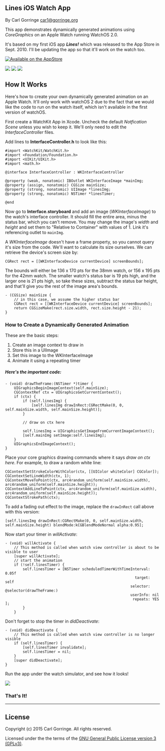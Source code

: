 ## Lines iOS Watch App

By Carl Gorringe <car1@gorringe.org>

This app demonstrates dynamically generated animations using *CoreGraphics* on an Apple Watch running WatchOS 2.0.

It's based on my first iOS app ***Lines!*** which was released to the App Store in Sept. 2010.  I'll be updating the app so that it'll work on the watch too.


[![Available on the AppStore](img/app_store_badge.jpg)](https://itunes.apple.com/us/app/lines/id390391751)

![](img/screenshot1.png)
![](img/screenshot2.png)
![](img/screenshot3.png)

## How It Works

Here's how to create your own dynamically generated animation on an Apple Watch.  It'll only work with watchOS 2 due to the fact that we would like the code to run on the watch itself, which isn't available in the first version of watchOS.

First create a WatchKit App in Xcode.  Uncheck the default _Notfication Scene_ unless you wish to keep it.  We'll only need to edit the _InterfaceController_ files.


Add lines to **InterfaceController.h** to look like this:

```objc
#import <WatchKit/WatchKit.h>
#import <Foundation/Foundation.h>
#import <UIKit/UIKit.h>
#import <math.h>

@interface InterfaceController : WKInterfaceController

@property (weak, nonatomic) IBOutlet WKInterfaceImage *mainImg;
@property (assign, nonatomic) CGSize mainSize;
@property (strong, nonatomic) UIImage *linesImg;
@property (strong, nonatomic) NSTimer *linesTimer;

@end
```
Now go to **Interface.storyboard** and add an image (_WKInterfaceImage_) to the watch's interface controller. It should fill the entire area, minus the status bar, which you can't remove. You may change the image's _width_ and _height_ and set them to "Relative to Container" with values of 1. Link it's referencing outlet to `mainImg`.

A _WKInterfaceImage_ doesn't have a frame property, so you cannot query it's size from the code.  We'll want to calculate its size ourselves.  We can retrieve the device's screen size by:

```objc
CGRect rect = [[WKInterfaceDevice currentDevice] screenBounds];
```
The bounds will either be 136 x 170 pts for the 38mm watch, or 156 x 195 pts for the 42mm watch.  The smaller watch's status bar is 19 pts high, and the larger one is 21 pts high, so take these sizes, subtract the status bar height, and that'll give you the rest of the image area's bounds.

```objc
- (CGSize) mainSize {
	// in this case, we assume the higher status bar
	CGRect rect = [[WKInterfaceDevice currentDevice] screenBounds];
	return CGSizeMake(rect.size.width, rect.size.height - 21);
}
```

### How to Create a Dynamically Generated Animation

These are the basic steps:

1. Create an image context to draw in
2. Store this in a UIImage
3. Set this image to the WKInterfaceImage
4. Animate it using a repeating timer

##### Here's the important code:

```objc
- (void) drawTheFrame:(NSTimer *)timer {
	UIGraphicsBeginImageContext(self.mainSize);
	CGContextRef ctx = UIGraphicsGetCurrentContext();
	if (ctx) {
		if (self.linesImg) {
			[self.linesImg drawInRect:CGRectMake(0, 0, self.mainSize.width, self.mainSize.height)];
		}

		// draw on ctx here
	
		self.linesImg = UIGraphicsGetImageFromCurrentImageContext();
		[self.mainImg setImage:self.linesImg];
	}
	UIGraphicsEndImageContext();
}
```
Place your core graphics drawing commands where it says _draw on ctx here_.  For example, to draw a random white line:

```objc
CGContextSetStrokeColorWithColor(ctx, [[UIColor whiteColor] CGColor]);
CGContextSetLineWidth(ctx, 1);
CGContextMoveToPoint(ctx, arc4random_uniform(self.mainSize.width), arc4random_uniform(self.mainSize.height));
CGContextAddLineToPoint(ctx, arc4random_uniform(self.mainSize.width), arc4random_uniform(self.mainSize.height));
CGContextStrokePath(ctx);
```
To add a fading out effect to the image, replace the `drawInRect` call above with this version:

```objc
[self.linesImg drawInRect:CGRectMake(0, 0, self.mainSize.width, self.mainSize.height) blendMode:kCGBlendModeNormal alpha:0.95];
```
Now start your timer in _willActivate_:

```objc
- (void) willActivate {
	// This method is called when watch view controller is about to be visible to user
	[super willActivate];
	// start the animation
	if (!self.linesTimer) {
		self.linesTimer = [NSTimer scheduledTimerWithTimeInterval: 0.05f
		                                                   target: self
			                                             selector: @selector(drawTheFrame:)
		                                                 userInfo: nil
		           	                                      repeats: YES ];
		}
	}
```

Don't forget to stop the timer in _didDeactivate_:

```objc
- (void) didDeactivate {
	// This method is called when watch view controller is no longer visible
	if (self.linesTimer) {
		[self.linesTimer invalidate];
		self.linesTimer = nil;
	}
	[super didDeactivate];
}
```


Run the app under the watch simulator, and see how it looks!

![](img/white_lines.png)

### That's It!

_____

## License

Copyright (c) 2015 Carl Gorringe. All rights reserved.

Licensed under the the terms of the [GNU General Public License version 3 (GPLv3)](http://www.gnu.org/licenses/gpl-3.0.html).

